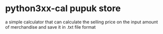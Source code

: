 # python3xx-cal pupuk store
a simple calculator that can calculate the selling price on the input amount of merchandise and save it in .txt file format
